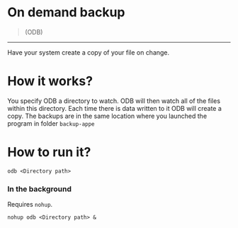 # On demand backup

>(ODB)


----------

Have your system create a copy of your file on change.

# How it works?

You specify ODB a directory to watch. ODB will then watch all of the files within this directory. Each time there is data written to it ODB will create a copy. The backups are in the same location where you launched the program in folder `backup-appe`

# How to run it?

	odb <Directory path>


### In the background

Requires `nohup`.

	nohup odb <Directory path> &
